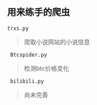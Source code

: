 ## 用来练手的爬虫

 ``` trxs.py ``` 
 > 爬取小说网站的小说信息

 ``` Btcspider.py```
 > 检测btc价格变化
 
 ``` bilibili.py```
 > 尚未完善